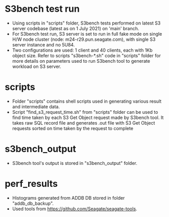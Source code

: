 # S3bench test run

- Using scripts in "scripts" folder, S3bench tests performed on latest S3 server
codebase (latest as on 1 July 2021) on 'main' branch.
- For S3bench test run, S3 server is set to run in full fake mode on single H/W node cluster
 (node: m24-r29.pun.seagate.com), with single S3 server instance and no 5U84.
- Two configurations are used: 1 client and 40 clients, each with 1Kb object size.
  Refer to scripts "s3bench-*.sh" code in "scripts" folder for more details on parameters
  used to run S3bench tool to generate workload on S3 server.

# scripts
- Folder "scripts" contains shell scripts used in generating various result and intermediate data.
- Script "find_s3_request_time.sh" from "scripts" folder can be used to find time taken by each
  S3 Get Object request made by S3bench tool. It takes raw SQL record file and generates .out file with
  S3 Get Object requests sorted on time taken by the request to complete

# s3bench_output
- S3bench tool's output is stored in "s3bench_output" folder.

# perf_results
- Histograms generated from ADDB DB stored in folder "addb_db_backup".
- Used tools from https://github.com/Seagate/seagate-tools.
